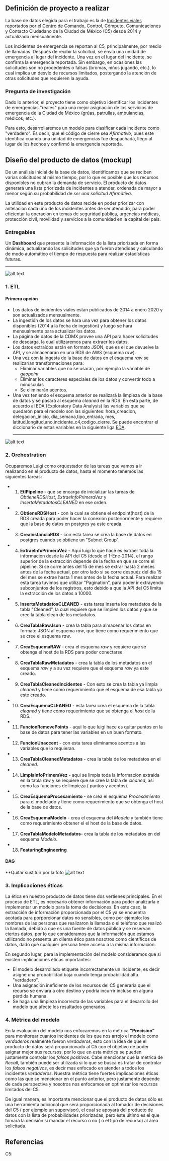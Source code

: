 
## Definición de proyecto a realizar

La base de datos elegida para el trabajo es la de [Incidentes viales](https://datos.cdmx.gob.mx/explore/dataset/incidentes-viales-c5/table/?disjunctive.incidente_c4) reportados por el Centro de Comando, Control, Cómputo, Comunicaciones y Contacto Ciudadano de la Ciudad de México (C5) desde 2014 y actualizado mensualmente.

Los incidentes de emergencia se reportan al C5, principalmente, por medio de llamadas. Después de recibir la solicitud, se envía una unidad de emergencia al lugar del incidente. Una vez en el lugar del incidente, se confirma la emergencia reportada. Sin embargo, en ocasiones las solicitudes son no procedentes o falsas (bromas, niños jugando, etc.), lo cual implica un desvío de recursos limitados, postergando la atención de otras solicitudes que requieren la ayuda.

### Pregunta de investigación

Dado lo anterior, el proyecto tiene como objetivo identificar los incidentes de emergencias "reales" para una mejor asignación de los servicios de emergencia de la Ciudad de México (grúas, patrullas, ambulancias, médicos, etc.). 

Para esto, desarrollaremos un modelo para clasificar cada incidente como "verdadero". Es decir, que el código de cierre sea *Afirmativo*, pues este identifica cuando una unidad de emergencias fue despachada, llego al lugar de los hechos y confirmó la emergencia reportada.

## Diseño del producto de datos (mockup)

De un análisis inicial de la base de datos, identificamos que se reciben varias solicitudes al mismo tiempo, por lo que es posible que los recursos disponibles no cubran la demanda de servicio. El producto de datos generará una lista priorizada de incidentes a atender, ordenada de mayor a menor según su  probabilidad de *ser una solicitud Afirmativa*.  

La utilidad en este producto de datos recide en poder priorizar con antelación cada uno de los incidentes antes de ser atendido, para poder eficientar la operación en temas de seguridad pública, urgencias médicas, protección civil, movilidad y servicios a la comunidad en la capital del país.

### Entregables

Un **Dashboard** que presente la información de la lista priorizada en forma dinámica, actualizando las solicitudes que ya fueron atendidas y calculando de modo automático el tiempo de respuesta para realizar estadísticas futuras.<br>  <hr> 

![alt text](https://github.com/ArquitecturaProductoDatos7/Diseno_producto_de_datos-/blob/master/imagenes/mockup.png)

### 1. ETL

####  Primera opción

* Los datos de incidentes viales estan publicados de 2014 a enero 2020 y son actualizados mensualmente.<br>
* La ingestión de los datos se hara una vez para obtener los datos disponibles (2014 a la fecha de ingestión) y luego se hará mensualmente para actualizar los datos.<br>
* La página de datos de la CDMX provee una API para hacer solicitudes de descarga, la cual utilizaremos para extraer los datos.<br>
* Los datos extraídos están en formato JSON, que es el que devuelve la API, y se almacenarán en una RDS de AWS (esquema *raw*).<br>
* Una vez con la ingesta de la base de datos en el esquema *raw* se realizarían transformaciones para:<br> 
     - Eliminar variables que no se usarán, por ejemplo la variable de *geopoint*<br>
     - Eliminar los caracteres especiales de los datos y convertir todo a minúsculas<br>
     - Se eliminarán acentos.<br>
* Una vez teniendo el esquema anterior se realizará la limpieza de la base de datos y se pasará al esquema *cleaned* en la RDS. En esta parte, de acuerdo al EDA (Exploratory Data Analysis) las variables que se quedarón para el modelo son las siguientes: hora_creacion, delegacion_inicio, dia_semana,tipo_entrada, mes, latitud,longitud,ano,incidente_c4,codigo_cierre. 
Se puede encontrar el diccionario de estas variables en la siguiente liga [EDA](https://github.com/ArquitecturaProductoDatos7/Diseno_producto_de_datos-/tree/master/EDA).<br> <hr> 

![alt text](https://github.com/ArquitecturaProductoDatos7/Diseno_producto_de_datos-/blob/master/imagenes/ETL.png)

### 2. Orchestration

Ocuparemos Luigi como orquestador de las tareas que vamos a ir realizando en el producto de datos, hasta el momento tenemos las siguientes tareas:<br>
* 1) **EtlPipeline** - que se encarga de inicializar las tareas de *ObtieneRDSHost*, *ExtraeInfoPrimeraVez* y *InsertaMetadatosCLEANED* en ese orden.<br>
* 2) **ObtieneRDSHost** - con la cual se obtiene el endpoint(host) de la RDS creada para poder hacer la conexión posteriormente y requiere que la base de datos en postgres ya este creada.<br>
* 3) **CreaInstanciaRDS** - con esta tarea se crea la base de datos en postgres cuando se obtiene un "Subnet Group".<br>
* 4) **ExtraeInfoPrimeraVez** - Aqui luigi lo que hace es extraer toda la informacion desde la API del C5 (desde el 1-Ene-2014), el rango superior de la extracción depende de la fecha en que se corre el pipeline. Si se corre antes del 15 de mes se extrar hasta 2 meses antes de la fecha actual, por otro lado si se corre  despuéz del día 15 del mes se extrae hasta 1 mes antes de la fecha actual. Para realizar esta tarea tuvimos que utilizar "Pagination", para poder ir extrayendo subconjuntos de los registros, esto debido a que la API del C5 limita la extracción de los datos a 10000.<br>
* 5) **InsertaMetadatosCLEANED** - esta tarea inserta los metadatos de la tabla "Cleaned", la cual requiere que se limpien los datos  y que se cree la tabla clean de los metadatos.<br>
* 6) **CreaTablaRawJson** - crea la tabla para almacenar los datos en formato JSON al esquema *raw*, que tiene como requerimiento que se cree el esquema *raw*.<br>
* 7) **CreaEsquemaRAW** - crea el esquema *raw* y requiere que se obtenga el host de la RDS para poder conectarse.<br>
* 8) **CreaTablaRawMetadatos** - crea la tabla de los metadatos en el esquema *raw* y a su vez requiere que el esquema *raw* ya este creado.<br>
* 9) **CreaTablaCleanedIncidentes** - Con esto se crea la tabla ya limpia *cleaned* y tiene como requerimiento que el esquema de esa tabla ya este creado.<br>
* 10) **CreaEsquemaCLEANED** - esta tarea crea el esquema de la tabla *cleaned* y tiene como requerimiento que se obtenga el *host* de la RDS.<br>
* 11) **FuncionRemovePoints** - aqui lo que luigi hace es quitar puntos en la base de datos para tener las variables en un buen formato.<br>
* 12) **FuncionUnaccent** - con esta tarea eliminamos acentos a  las variables que lo requieran.<br>
* 13) **CreaTablaCleanedMetadatos** - crea la tabla de los metadatos en el *cleaned*.<br>
* 14) **LimpiaInfoPrimeraVez** - aqui se limpia toda la informacion extraida en la tabla *raw* y se requiere que se cree la tabla de *cleaned*, así como las funciones de limpieza ( puntos y acentos).<br>
* 15) **CreaEsquemaProcesamiento** - se crea el esquema *Procesamiento* para el modelado y tiene como requerimiento que se obtenga el host de la base de datos.<br>
* 16) **CreaEsquemaModelo** - crea el esquema  del *Modelo* y también tiene como requerimiento obtener el el host de la base de datos.<br>
* 17) **CreaTablaModeloMetadatos**- crea la tabla de los metadatos en del esquema *Modelo*.<br>
* 18) **FeaturingEngineering**

####  DAG

**Quitar sustituir por la foto
![alt text](https://github.com/ArquitecturaProductoDatos7/Diseno_producto_de_datos-/blob/master/imagenes/DAG.png)

### 3. Implicaciones éticas

La ética en nuestro producto de datos tiene dos vertienes principales. En el proceso de ETL, es necesario obtener información para poder analizarla e implementar un modelo para la toma de decisiones. En este caso, la extracción de información proporcionada por el C5 ya se encuentra acotada para porporcionar datos no sensibles, como por ejemplo: los nombres de las personas que realizaron la llamada o el teléfono que realizó la llamada, debido a que es una fuente de datos pública y se reservan ciertos datos, por lo que consideramos que la información que estamos utilizando no presenta un dilema ético para nosotros como científicos de datos, dado que cualquier persona tiene acceso a la misma información.

En segundo lugar, para la implementación del modelo consideramos que si existen implicaciones éticas importantes:

- El modelo desarrollado etiquete incorrectamente un incidente, es decir asigne una probabilidad baja cuando tenga probabilidad alta "verdadero".
- Una asignación ineficiente de los recursos del C5 generaría que el recurso se enviara a otro destino y podría incurrir incluso en alguna pérdida humana.
- Se haga una limpieza incorrecta de las variables para el desarrollo del modelo que afecte los resultados generados.

### 4. Métrica del modelo

En la evaluación del modelo nos enfocaremos en la métrica **"Precision"** para monitorear cuantos incidentes de los que nos arrojo el modelo como *verdaderos* realmente fueron *verdaderos*, esto con la idea de que el producto de datos será proporcionado al C5 con el objetivo de poder asignar mejor sus recursos, por lo que en esta métrica se pueden justamente controlar los *falsos positivos*. Cabe mencionar que la métrica de *Recall*, también puede ser utilizada si lo que se busca es tratar de controlar los *falsos negativos*, es decir mas enfocado en atender a todos los incidentes *verdaderos*. Nuestra métrica tiene fuertes implicaciones éticas como las que se mencionar en el punto anterior, pero justamente depende de cada perspectiva y nosotros nos enfocamos en optimizar los recursos limitados del C5.

De igual manera, es importante mencionar que el producto de datos sólo es una herramienta adicional que será proporcionada al tomador de decisiones del C5 ( por ejemplo un supervisor), el cual se apoyará del producto de datos con la lista de probabilidades priorizadas, pero éste último es el que tomará la decisión si mandar el recurso o no ( o el tipo de recurso) al área solicitada.

## Referencias

C5:
